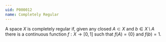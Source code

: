 ```yaml
---
uid: P000012
name: Completely Regular
---
```

A space $X$ is completely regular if, given any closed $A \subset X$ and $b \in X \setminus A$ there is a continuous function $f:X \rightarrow [0,1]$ such that $f(A) = \{0\}$ and $f(b)=1$.

